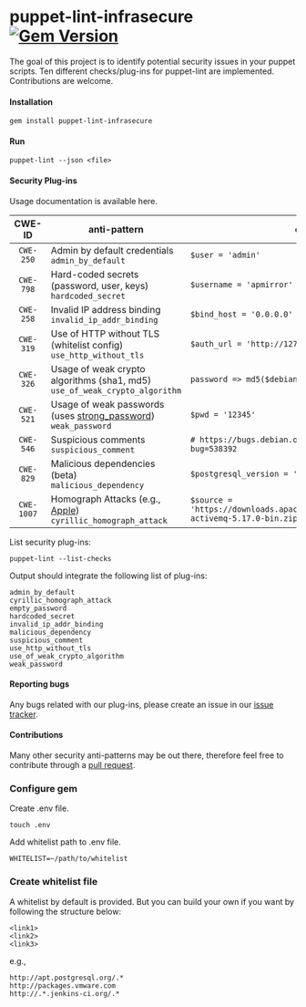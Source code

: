 # puppet-lint-infrasecure [![Gem Version](https://badge.fury.io/rb/puppet-lint-infrasecure.svg)](https://badge.fury.io/rb/puppet-lint-infrasecure)

The goal of this project is to identify potential security issues in your puppet scripts. Ten different checks/plug-ins for puppet-lint are implemented. Contributions are welcome.

#### Installation

```
gem install puppet-lint-infrasecure
```

#### Run

```
puppet-lint --json <file>
```

#### Security Plug-ins

Usage documentation is available here.

| CWE-ID | anti-pattern | example |
|:-----:|------------|------------|
|`CWE-250`| Admin by default credentials <br /> `admin_by_default` | `$user = 'admin'` |
|`CWE-798`| Hard-coded secrets (password, user, keys) <br /> `hardcoded_secret` | `$username = 'apmirror'` |
|`CWE-258`| Invalid IP address binding <br />`invalid_ip_addr_binding` | `$bind_host = '0.0.0.0'` |
|`CWE-319`| Use of HTTP without TLS (whitelist config) <br /> `use_http_without_tls` | `$auth_url = 'http://127.0.0.1:35357/v2.0'` |
|`CWE-326`| Usage of weak crypto algorithms (sha1, md5) <br /> `use_of_weak_crypto_algorithm` | `password => md5($debian_password)` |
|`CWE-521`| Usage of weak passwords (uses [strong_password](https://github.com/bdmac/strong_password)) <br /> `weak_password` | `$pwd = '12345'` |
|`CWE-546`| Suspicious comments <br /> `suspicious_comment` | `# https://bugs.debian.org/cgi-bin/bugreport.cgi?bug=538392` |
|`CWE-829`| Malicious dependencies (beta) <br /> `malicious_dependency` | `$postgresql_version = '8.4'` |
|`CWE-1007`| Homograph Attacks (e.g., [Apple](https://www.xudongz.com/blog/2017/idn-phishing/)) <br /> `cyrillic_homograph_attack`| `$source = 'https://downloads.аpаche.org/activemq/5.17.0/apache-activemq-5.17.0-bin.zip '` |

List security plug-ins:
```
puppet-lint --list-checks
```
Output should integrate the following list of plug-ins:

```
admin_by_default
cyrillic_homograph_attack
empty_password
hardcoded_secret
invalid_ip_addr_binding
malicious_dependency
suspicious_comment
use_http_without_tls
use_of_weak_crypto_algorithm
weak_password
```


#### Reporting bugs

Any bugs related with our plug-ins, please create an issue in our [issue tracker](https://github.com/TQRG/puppet-lint-infrasecure).

#### Contributions

Many other security anti-patterns may be out there, therefore feel free to contribute through a [pull request](https://github.com/TQRG/puppet-lint-infrasecure/pulls). 

### Configure gem

Create .env file.

```
touch .env
```

Add whitelist path to .env file.

```
WHITELIST=~/path/to/whitelist
```

### Create whitelist file

A whitelist by default is provided. But you can build your own if you want by following the structure below:

```
<link1>
<link2>
<link3>
```
e.g.,

```
http://apt.postgresql.org/.*
http://packages.vmware.com
http://.*.jenkins-ci.org/.*
```
